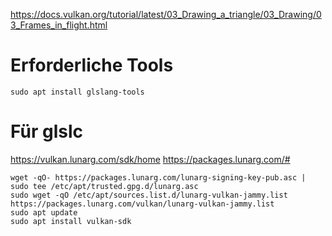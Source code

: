 

https://docs.vulkan.org/tutorial/latest/03_Drawing_a_triangle/03_Drawing/03_Frames_in_flight.html

# Erforderliche Tools
```
sudo apt install glslang-tools
```


# Für glslc
https://vulkan.lunarg.com/sdk/home
https://packages.lunarg.com/#

```
wget -qO- https://packages.lunarg.com/lunarg-signing-key-pub.asc | sudo tee /etc/apt/trusted.gpg.d/lunarg.asc
sudo wget -qO /etc/apt/sources.list.d/lunarg-vulkan-jammy.list https://packages.lunarg.com/vulkan/lunarg-vulkan-jammy.list
sudo apt update
sudo apt install vulkan-sdk
```



